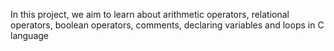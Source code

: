 In this project, we aim to learn about arithmetic operators, relational operators, boolean operators, comments, declaring variables and loops in C language
